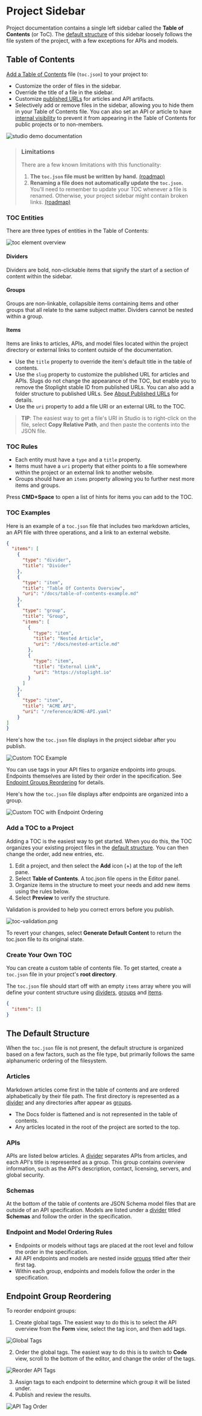 # Project Sidebar

Project documentation contains a single left sidebar called the **Table of Contents** (or ToC). The [default structure](#the-default-structure) of this sidebar loosely follows the file system of the project, with a few exceptions for APIs and models. 

## Table of Contents

[Add a Table of Contents](#add-a-toc-to-a-project) file (`toc.json`) to your project to:

- Customize the order of files in the sidebar.
- Override the title of a file in the sidebar.
- Customize [published URLs](../stoplight-urls.md#about-published-urls) for articles and API artifacts.
- Selectively add or remove files in the sidebar, allowing you to hide them in your Table of Contents file. You can also set an API or article to have [internal visibility](../set-internal-docs.md) to prevent it from appearing in the Table of Contents for public projects or to non-members.

![studio demo documentation](../../assets/images/studio-demo-docs.png)

> ### Limitations
> 
> There are a few known limitations with this functionality:
> 
> 1. **The `toc.json` file must be written by hand.** [(roadmap)](https://roadmap.stoplight.io/c/112-table-of-contents-editor)
> 2. **Renaming a file does not automatically update the `toc.json`.** You'll need to remember to update your TOC whenever a file is renamed. Otherwise, your project sidebar might contain broken links. [(roadmap)](https://roadmap.stoplight.io/c/96-automatically-rewrite-references-and-links-on-filename-change)
> 

### TOC Entities 

There are three types of entities in the Table of Contents:

![toc element overview](../../assets/images/toc-overview.png)

#### Dividers

Dividers are bold, non-clickable items that signify the start of a section of content within the sidebar.

#### Groups

Groups are non-linkable, collapsible items containing items and other groups that all relate to the same subject matter. Dividers cannot be nested within a group.

#### Items

Items are links to articles, APIs, and model files located within the project directory or external links to content outside of the documentation. 

* Use the `title` property to override the item's default title in the table of contents.
* Use the `slug` property to customize the published URL for articles and APIs. Slugs do not change the appearance of the TOC, but enable you to remove the Stoplight stable ID from published URLs. You can also add a folder structure to published URLs.  See [About Published URLs](../stoplight-urls.md#about-published-urls) for details.
* Use the `uri` property to add a file URI or an external URL to the TOC.

> **TIP**: The easiest way to get a file's URI in Studio is to right-click on the file, select **Copy Relative Path**, and then paste the contents into the JSON file.
>

### TOC Rules

- Each entity must have a `type` and a `title` property. 
- Items must have a `uri` property that either points to a file somewhere within the project or an external link to another website. 
- Groups should have an `items` property allowing you to further nest more items and groups.

Press **CMD+Space** to open a list of hints for items you can add to the TOC.

### TOC Examples

Here is an example of a `toc.json` file that includes two markdown articles, an API file with three operations, and a link to an external website.

<!--
title: toc.json
-->
```json
{
  "items": [
    {
      "type": "divider",
      "title": "Divider"
    },
    {
      "type": "item",
      "title": "Table Of Contents Overview",
      "uri": "/docs/table-of-contents-example.md"
    },
    {
      "type": "group",
      "title": "Group",
      "items": [
        {
          "type": "item",
          "title": "Nested Article",
          "uri": "/docs/nested-article.md"
        },
        {
          "type": "item",
          "title": "External Link",
          "uri": "https://stoplight.io"
        }
      ]
    },
    {
      "type": "item",
      "title": "ACME API",
      "uri": "/reference/ACME-API.yaml"
    }
]
}
```

Here's how the `toc.json` file displays in the project sidebar after you publish.

<!-- 
focus: false
-->
![Custom TOC Example](https://stoplight.io/api/v1/projects/cHJqOjI/images/xNOGyY7UWRw)

You can use tags in your API files to organize endpoints into groups. Endpoints themselves are listed by their order in the specification. See [Endpoint Groups Reordering](#endpoint-groups-reordering) for details.

Here's how the `toc.json` file displays after endpoints are organized into a group.

<!-- 
focus: false
-->
![Custom TOC with Endpoint Ordering](https://stoplight.io/api/v1/projects/cHJqOjI/images/3ZIPHCrdKIU)

### Add a TOC to a Project

Adding a TOC is the easiest way to get started. When you do this, the TOC organizes your existing project files in the [default structure](#the-default-structure). You can then change the order, add new entries, etc. 

1. Edit a project, and then select the **Add** icon (+) at the top of the left pane.
2. Select **Table of Contents**. A toc.json file opens in the Editor panel. 
3. Organize items in the structure to meet your needs and add new items using the rules below. 
4. Select **Preview** to verify the structure.

Validation is provided to help you correct errors before you publish.

![toc-validation.png](https://stoplight.io/api/v1/projects/cHJqOjI/images/5Tr1xFQBeg0)

To revert your changes, select **Generate Default Content** to return the toc.json file to its original state. 

### Create Your Own TOC

You can create a custom table of contents file. To get started, create a `toc.json` file in your project's **root directory**.

The `toc.json` file should start off with an empty `items` array where you will define your content structure using [dividers](#dividers), [groups](#groups) and [items](#items).

<!-- title: toc.json -->
```json
{
  "items": []
}
```

## The Default Structure

When the `toc.json` file is not present, the default structure is organized based on a few factors, such as the file type, but primarily follows the same alphanumeric ordering of the filesystem.

### Articles

Markdown articles come first in the table of contents and are ordered alphabetically by their file path. The first directory is represented as a [divider](#dividers) and any directories after appear as [groups](#groups). 

- The Docs folder is flattened and is not represented in the table of contents. 
- Any articles located in the root of the project are sorted to the top. 
<!-- - If a `README.md` file exists, it is put in the first position.-->

### APIs

APIs are listed below articles. A [divider](#dividers) separates APIs from articles, and each API's title is represented as a group. This group contains overview information, such as the API's description, contact, licensing, servers, and global security. 

### Schemas

At the bottom of the table of contents are JSON Schema model files that are outside of an API specification. Models are listed under a [divider](#dividers) titled **Schemas** and follow the order in the specification.

### Endpoint and Model Ordering Rules

- Endpoints or models without tags are placed at the root level and follow the order in the specification. 
- All API endpoints and models are nested inside [groups](#groups) titled after their first tag. 
- Within each group, endpoints and models follow the order in the specification.

## Endpoint Group Reordering

To reorder endpoint groups:

1. Create global tags. The easiest way to do this is to select the API overview from the **Form** view, select the tag icon, and then add tags.
<!-- focus: center
bg: primary -->
![Global Tags](https://stoplight.io/api/v1/projects/cHJqOjI/images/6qZrKIl2LCU)

2. Order the global tags. The easiest way to do this is to switch to **Code** view, scroll to the bottom of the editor, and change the order of the tags.
<!-- focus: center
bg: primary -->
![Reorder API Tags](https://stoplight.io/api/v1/projects/cHJqOjI/images/o2rWrFPDrpI)

3. Assign tags to each endpoint to determine which group it will be listed under.
4. Publish and review the results.
<!-- focus: center
bg: primary -->
![API Tag Order](https://stoplight.io/api/v1/projects/cHJqOjI/images/8FET9xlI0es)

